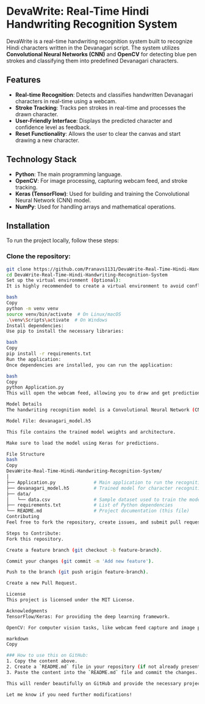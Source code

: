 # **DevaWrite: Real-Time Hindi Handwriting Recognition System**

DevaWrite is a real-time handwriting recognition system built to recognize Hindi characters written in the Devanagari script. The system utilizes **Convolutional Neural Networks (CNN)** and **OpenCV** for detecting blue pen strokes and classifying them into predefined Devanagari characters.

## **Features**
- **Real-time Recognition**: Detects and classifies handwritten Devanagari characters in real-time using a webcam.
- **Stroke Tracking**: Tracks pen strokes in real-time and processes the drawn character.
- **User-Friendly Interface**: Displays the predicted character and confidence level as feedback.
- **Reset Functionality**: Allows the user to clear the canvas and start drawing a new character.

## **Technology Stack**
- **Python**: The main programming language.
- **OpenCV**: For image processing, capturing webcam feed, and stroke tracking.
- **Keras (TensorFlow)**: Used for building and training the Convolutional Neural Network (CNN) model.
- **NumPy**: Used for handling arrays and mathematical operations.

## **Installation**
To run the project locally, follow these steps:

### Clone the repository:
```bash
git clone https://github.com/Pranavs1131/DevaWrite-Real-Time-Hindi-Handwriting-Recognition-System.git
cd DevaWrite-Real-Time-Hindi-Handwriting-Recognition-System
Set up the virtual environment (Optional):
It is highly recommended to create a virtual environment to avoid conflicts with system dependencies.

bash
Copy
python -m venv venv
source venv/bin/activate  # On Linux/macOS
.\venv\Scripts\activate  # On Windows
Install dependencies:
Use pip to install the necessary libraries:

bash
Copy
pip install -r requirements.txt
Run the application:
Once dependencies are installed, you can run the application:

bash
Copy
python Application.py
This will open the webcam feed, allowing you to draw and get predictions for handwritten Devanagari characters.

Model Details
The handwriting recognition model is a Convolutional Neural Network (CNN) that has been trained to recognize 47 distinct Devanagari characters, including vowels, consonants, and other specific symbols used in the Hindi language.

Model File: devanagari_model.h5

This file contains the trained model weights and architecture.

Make sure to load the model using Keras for predictions.

File Structure
bash
Copy
DevaWrite-Real-Time-Hindi-Handwriting-Recognition-System/
│
├── Application.py              # Main application to run the recognition system
├── devanagari_model.h5         # Trained model for character recognition
├── data/
│   └── data.csv                # Sample dataset used to train the model
├── requirements.txt            # List of Python dependencies
└── README.md                   # Project documentation (this file)
Contributing
Feel free to fork the repository, create issues, and submit pull requests. Contributions to improve the recognition model or add features are always welcome.

Steps to Contribute:
Fork this repository.

Create a feature branch (git checkout -b feature-branch).

Commit your changes (git commit -m 'Add new feature').

Push to the branch (git push origin feature-branch).

Create a new Pull Request.

License
This project is licensed under the MIT License.

Acknowledgments
TensorFlow/Keras: For providing the deep learning framework.

OpenCV: For computer vision tasks, like webcam feed capture and image processing.

markdown
Copy

### How to use this on GitHub:
1. Copy the content above.
2. Create a `README.md` file in your repository (if not already present).
3. Paste the content into the `README.md` file and commit the changes.

This will render beautifully on GitHub and provide the necessary project documentation for your repository.

Let me know if you need further modifications!

